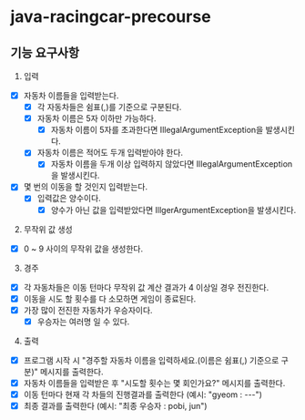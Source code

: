 # java-racingcar-precourse

## 기능 요구사항
1. 입력
- [X] 자동차 이름들을 입력받는다.
  - [X]  각 자동차들은 쉼표(,)를 기준으로 구분된다.
  - [X] 자동차 이름은 5자 이하만 가능하다.
    - [X] 자동차 이름이 5자를 초과한다면 IllegalArgumentException을 발생시킨다.
  - [X] 자동차 이름은 적어도 두개 입력받아야 한다.
    - [X] 자동차 이름을 두개 이상 입력하지 않았다면 IllegalArgumentException을 발생시킨다.
- [X] 몇 번의 이동을 할 것인지 입력받는다.
  - [X] 입력값은 양수이다.
    - [X] 양수가 아닌 값을 입력받았다면 IllgerArgumentException을 발생시킨다.

2. 무작위 값 생성
- [X] 0 ~ 9 사이의 무작위 값을 생성한다.

3. 경주
- [X] 각 자동차들은 이동 턴마다 무작위 값 계산 결과가 4 이상일 경우 전진한다.
- [X] 이동을 시도 할 횟수를 다 소모하면 게임이 종료된다.
- [X] 가장 많이 전진한 자동차가 우승자이다.
  - [X] 우승자는 여러명 일 수 있다.

4. 출력
- [X] 프로그램 시작 시 "경주할 자동차 이름을 입력하세요.(이름은 쉼표(,) 기준으로 구분)" 메시지를 출력한다.
- [X] 자동차 이름들을 입력받은 후 "시도할 횟수는 몇 회인가요?" 메시지를 출력한다.
- [X] 이동 턴마다 현재 각 차들의 진행결과를 출력한다 (예시: "gyeom : ---")
- [x] 최종 결과를 출력한다 (예시: "최종 우승자 : pobi, jun")
